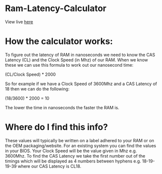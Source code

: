 # Ram-Latency-Calculator

View live [here](https://chrislrogers.github.io/Ram-Latency-Calculator/)

# How the calculator works:

To figure out the latency of RAM in nanoseconds we need to know the CAS Latency (CL) and the Clock Speed (in Mhz) of our RAM. When we know these we can use this formula to work out our nanosecond time:

(CL/Clock Speed) * 2000

So for example if we have a Clock Speed of 3600Mhz and a CAS Latency of 18 then we can do the following:

(18/3600) * 2000 = 10

The lower the time in nanoseconds the faster the RAM is.

# Where do I find this info?

These values will typically be written on a label adhered to your RAM or on the OEM packaging/website. For an existing system you can find the values in your BIOS. Your Clock Speed will be the value given in Mhz e.g. 3600Mhz. To find the CAS Latency we take the first number out of the timings which will be displayed as 4 numbers between hyphens e.g. 18-19-19-39 where our CAS Latency is CL18.
